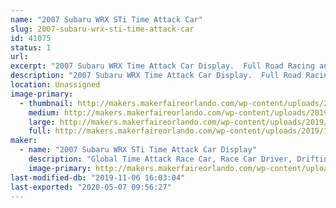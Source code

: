 ```yaml
---
name: "2007 Subaru WRX STi Time Attack Car"
slug: 2007-subaru-wrx-sti-time-attack-car
id: 41075
status: 1
url: 
excerpt: "2007 Subaru WRX Time Attack Car Display.  Full Road Racing and Time Attack Build that compete's all over the US in racing events.  Base out of Orlando FL."
description: "2007 Subaru WRX Time Attack Car Display.  Full Road Racing and Time Attack Build that compete's all over the US in racing events.  Base out of Orlando FL."
location: Unassigned
image-primary:
  - thumbnail: http://makers.makerfaireorlando.com/wp-content/uploads/2019/11/20180512-BV8K7277-1-150x150.jpg
    medium: http://makers.makerfaireorlando.com/wp-content/uploads/2019/11/20180512-BV8K7277-1-300x200.jpg
    large: http://makers.makerfaireorlando.com/wp-content/uploads/2019/11/20180512-BV8K7277-1-1024x683.jpg
    full: http://makers.makerfaireorlando.com/wp-content/uploads/2019/11/20180512-BV8K7277-1.jpg
maker:
  - name: "2007 Subaru WRX STi Time Attack Car Display"
    description: "Global Time Attack Race Car, Race Car Driver, Drifting, Road Racing, Time Attack"
    image-primary: http://makers.makerfaireorlando.com/wp-content/uploads/2019/11/20180512-BV8K7277-1024x683.jpg
last-modified-db: "2019-11-06 16:03:04"
last-exported: "2020-05-07 09:56:27"
---
```

